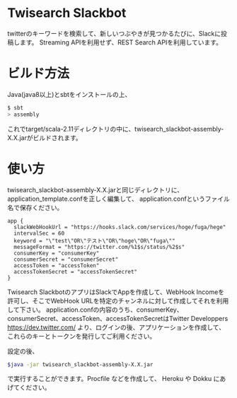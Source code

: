 # Twisearch Slackbot
twitterのキーワードを検索して、新しいつぶやきが見つかるたびに、Slackに投稿します。
Streaming APIを利用せず、REST Search APIを利用しています。

# ビルド方法
Java(java8以上)とsbtをインストールの上、

```sh
$ sbt
> assembly
```
これでtarget/scala-2.11ディレクトリの中に、twisearch_slackbot-assembly-X.X.jarがビルドされます。

# 使い方
twisearch_slackbot-assembly-X.X.jarと同じディレクトリに、
application_template.confを正しく編集して、
application.confというファイル名で保存ください。

```properties
app {
  slackWebHookUrl = "https://hooks.slack.com/services/hoge/fuga/hege"
  intervalSec = 60
  keyword = "\"test\"OR\"テスト\"OR\"hoge\"OR\"fuga\""
  messageFormat = "https://twitter.com/%1$s/status/%2$s"
  consumerKey = "consumerKey"
  consumerSecret = "consumerSecret"
  accessToken = "accessToken"
  accessTokenSecret = "accessTokenSecret"
}
```

Twisearch SlackbotのアプリはSlackでAppを作成して、WebHook Incomeを許可し、そこでWebHook URLを特定のチャンネルに対して作成してそれを利用して下さい。
application.confの内容のうち、consumerKey、consumerSecret、accessToken、accessTokenSecretはTwitter Developpers https://dev.twitter.com/ より、ログインの後、アプリケーションを作成して、これらのキーとトークンを発行してご利用ください。


設定の後、

```sh
$java -jar twisearch_slackbot-assembly-X.X.jar
```

で実行することができます。Procfile などを作成して、 Heroku や Dokku にあげてください。
